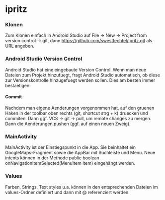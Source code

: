 # ipritz

### Klonen

Zum Klonen einfach in Android Studio auf File -> New -> Project from version control -> git, dann https://github.com/swestfechtel/ipritz.git als URL angeben.

### Android Studio Version Control

Android Studio hat eine eingebaute Version Control. Wenn man neue Dateien zum Projekt hinzufuegt, fragt Android Studio automatisch, ob diese zur Versionskontrolle hinzugefuegt werden sollen. Dies am besten immer bestaetigen.

#### Commit

Nachdem man eigene Aenderungen vorgenommen hat, auf den gruenen Haken in der toolbar oben rechts (git, shortcut strg + k) druecken und commiten. Dann ggf. VCS -> git -> pull, um remote changes zu mergen. Dann die Aenderungen pushen (ggf. auf einen neuen Zweig).

### MainActivity

MainActivity ist der Einstiegspunkt in die App. Sie beinhaltet ein GoogleMaps-Fragment sowie die AppBar mit Suchleiste und Menu.
Neue intents können in der Methode public boolean onNavigationItemSelected(MenuItem item) eingehängt werden.

### Values

Farben, Strings, Text styles u.a. können in den entsprechenden Dateien im values-Ordner definiert und dann mit @ referenziert werden.
